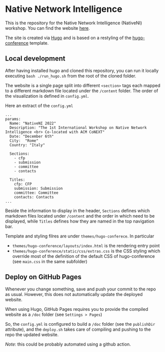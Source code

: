 # Native Network Intelligence 

This is the repository for the  Native Network Intelligence (NativeNI) workshop. You can find the website [here](https://nativeni.github.io).

The site is created via [Hugo](https://gohugo.io/) and is based on a restyling of the [hugo-conference](https://themes.gohugo.io/themes/hugo-conference) template.

## Local development

After having installed hugo and cloned this repository, you can run it locally executing `bash ./run_hugo.sh` from the root of the cloned folder.

The website is a single page split into different `<section>` tags each mapped to a different markdown file located under the `/content` folder. The order of the visualization is defined in `config.yml`. 

Here an extract of the `config.yml`
```
...
params:
  Name: "NativeNI 2022"
  Description: "The 1st International Workshop on Native Network Intelligence <br> Co-located with ACM CoNEXT"
  Date: "December 6th"
  City:  "Rome"
  Country: "Italy"

  Sections:
    - cfp
    - submission
    - committee
    - contacts

  Titles:
    cfp: CFP
    submission: Submission
    committee: Committee
    contacts: Contacts
...
```
Beside the information to display in the header, `Sections` defines which markdown files located under `/content` and the order in which need to be displayed, while `Titles` defines how they are named in the top navigation bar.

Template and styling filres are under `themes/hugo-conferece`. In particular

* `themes/hugo-conference/layouts/index.html` is the rendering entry point
* `themes/hugo-conference/static/css/extras.css` is the CSS styling which override most of the definition of the default CSS of hugo-conference (see `main.css` in the same subfolder)

## Deploy on GitHub Pages

Whenever you change something, save and push your commit to the repo as usual. However, this does not automatically update the deployed website.

When using Hugo, GitHub Pages requires you to provide the compiled website as a `/doc` folder (see `Settings > Pages`)

So, the `config.yml` is configured to build a `/doc` folder (see the `publishDir` attribute), and the `deploy.sh` takes care of compiling and pushing to the repo the updated website.

*Note*: this could be probably automated using a github action.
